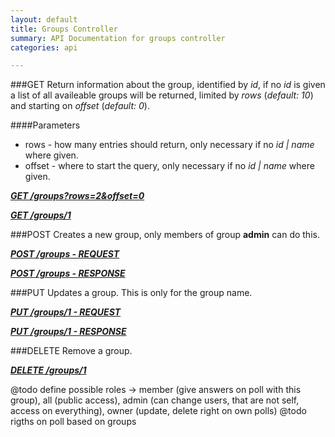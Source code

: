 ```yaml
---
layout: default
title: Groups Controller
summary: API Documentation for groups controller
categories: api

---
```

###GET
Return information about the group, identified by _id_, if no _id_ is given a list of all
availeable groups will be returned, limited by _rows_ (_default: 10_) and starting on _offset_ (_default: 0_).

####Parameters
* rows - how many entries should return, only necessary if no _id | name_ where given.
* offset - where to start the query, only necessary if no _id | name_ where given.

_**[GET /groups?rows=2&offset=0](https://github.com/newLoki/Pollex/blob/gh-pages/mockups/json/groups/get.index.json)**_

_**[GET /groups/1](https://github.com/newLoki/Pollex/blob/gh-pages/mockups/json/groups/get.1.json)**_

###POST
Creates a new group, only members of group __admin__ can do this.

_**[POST /groups - REQUEST](https://github.com/newLoki/Pollex/blob/gh-pages/mockups/json/groups/post.request.json)**_

_**[POST /groups - RESPONSE](https://github.com/newLoki/Pollex/blob/gh-pages/mockups/json/groups/post.response.json)**_

###PUT
Updates a group.
This is only for the group name.

_**[PUT /groups/1 - REQUEST](https://github.com/newLoki/Pollex/blob/gh-pages/mockups/json/groups/put.request.json)**_

_**[PUT /groups/1 - RESPONSE](https://github.com/newLoki/Pollex/blob/gh-pages/mockups/json/groups/put.response.json)**_

###DELETE
Remove a group.

_**[DELETE /groups/1](https://github.com/newLoki/Pollex/blob/gh-pages/mockups/json/groups/delete.1.json)**_


@todo define possible roles -> member (give answers on poll with this group), all (public access),
admin (can change users, that are not self, access on everything), owner (update, delete right on own polls)
@todo rigths on poll based on groups